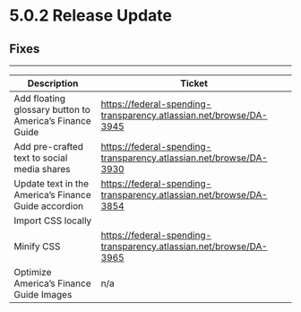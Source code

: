 # 5.0.2 Release Update

## Fixes
***

| Description | Ticket |
|---------------- | -------- |
| Add floating glossary button to America’s Finance Guide | https://federal-spending-transparency.atlassian.net/browse/DA-3945 |
| Add pre-crafted text to social media shares | https://federal-spending-transparency.atlassian.net/browse/DA-3930 |
| Update text in the America’s Finance Guide accordion |  https://federal-spending-transparency.atlassian.net/browse/DA-3854 |
| Import CSS locally
Minify CSS | https://federal-spending-transparency.atlassian.net/browse/DA-3965 |
| Optimize America’s Finance Guide Images | n/a |
